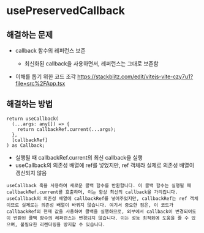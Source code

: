 # usePreservedCallback

## 해결하는 문제

* callback 함수의 레퍼런스 보존
  + 최신화된 callback을 사용하면서, 레퍼런스는 그대로 보존함

* 이해를 돕기 위한 코드 조각 https://stackblitz.com/edit/vitejs-vite-czy7u1?file=src%2FApp.tsx

## 해결하는 방법

```tsx
return useCallback(
  (...args: any[]) => {
    return callbackRef.current(...args);
  },
  [callbackRef]
) as Callback;
```

* 실행될 때 callbackRef.current의 최신 callback을 실행
* useCallback의 의존성 배열에 ref를 넣었지만, ref 객체라 실제로 의존성 배열이 갱신되지 않음

```
useCallback 훅을 사용하여 새로운 콜백 함수를 반환합니다. 이 콜백 함수는 실행될 때 callbackRef.current를 호출하며, 이는 항상 최신의 callback을 가리킵니다. useCallback의 의존성 배열에 callbackRef를 넣어주었지만, callbackRef는 ref 객체이므로 실제로는 의존성 배열이 바뀌지 않습니다. 여기서 중요한 점은, 이 코드가 callbackRef의 현재 값을 사용하여 콜백을 실행하므로, 외부에서 callback이 변경되어도 이 반환된 콜백 함수의 레퍼런스는 변경되지 않습니다. 이는 성능 최적화에 도움을 줄 수 있으며, 불필요한 리렌더링을 방지할 수 있습니다.
```
